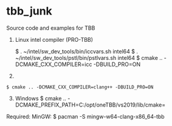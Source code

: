 # tbb_junk
Source code and examples for TBB

1. Linux intel compiler (PRO-TBB)

	$ . ~/intel/sw_dev_tools/bin/iccvars.sh intel64
	$ . ~/intel/sw_dev_tools/pstl/bin/pstlvars.sh intel64
	$ cmake .. -DCMAKE_CXX_COMPILER=icc -DBUILD_PRO=ON

2. 

	$ cmake .. -DCMAKE_CXX_COMPILER=clang++ -DBUILD_PRO=ON

3. Windows
	$ cmake .. -DCMAKE_PREFIX_PATH=C:/opt/oneTBB/vs2019/lib/cmake=

Required:
MinGW:
	$ pacman -S mingw-w64-clang-x86_64-tbb
